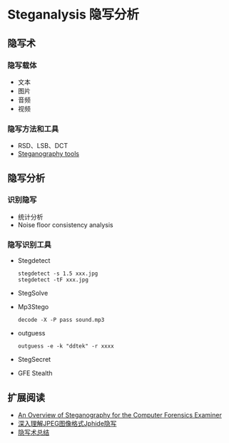 # Steganalysis 隐写分析

## 隐写术

### 隐写载体

* 文本
* 图片
* 音频
* 视频

### 隐写方法和工具

- RSD、LSB、DCT
- [Steganography tools](https://en.wikipedia.org/wiki/Steganography_tools)

## 隐写分析

### 识别隐写

* 统计分析
* Noise floor consistency analysis

### 隐写识别工具

* Stegdetect

  ```shell
  stegdetect -s 1.5 xxx.jpg
  stegdetect -tF xxx.jpg
  ```

* StegSolve

* Mp3Stego

  ```shell
  decode -X -P pass sound.mp3
  ```

* outguess

  ```shell
  outguess -e -k "ddtek" -r xxxx
  ```

* StegSecret

* GFE Stealth

## 扩展阅读

* [An Overview of Steganography for the Computer Forensics Examiner](http://www.garykessler.net/library/fsc_stego.html)
* [深入理解JPEG图像格式Jphide隐写](http://wooyun.com.com.sb/static/drops/tips-15661.html)
* [隐写术总结](http://wooyun.com.com.sb/static/drops/tips-4862.html)